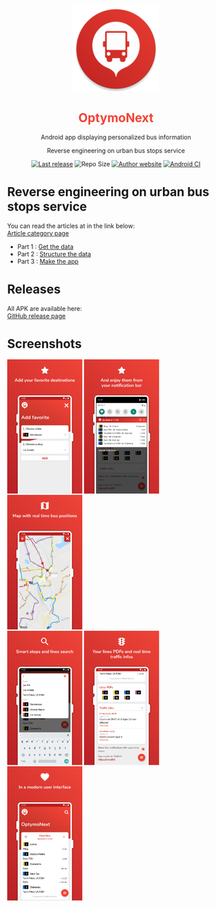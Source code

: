 <div align="center" color="#F44336">
	<img src="./app/src/main/res/mipmap-xxxhdpi/ic_launcher_round.png" height="200" alt="W" /><br>
	<h1><font color="#F44336">OptymoNext</font></h1>
	<p>Android app displaying personalized bus information</p>
    <p>Reverse engineering on urban bus stops service</p>
    <div>
        <a href="https://github.com/TheRolfFR/optymoNextAndroid/releases"><img src="https://img.shields.io/github/release/therolffr/optymoNextAndroid.svg" alt="Last release" /></a>
        <img src="https://img.shields.io/github/languages/code-size/TheRolfFR/optymoNextAndroid.svg" alt="Repo Size" />
        <a href="https://bit.ly/therolf-webite"><img src="https://img.shields.io/badge/Author-TheRolf-31a589.svg" alt="Author website" /></a>
        <a href="https://github.com/TheRolfFR/optymoNextAndroid/actions/workflows/android.yml"><img src="https://github.com/TheRolfFR/optymoNextAndroid/actions/workflows/android.yml/badge.svg" alt="Android CI" /></a>
    </div>
</div>

# Reverse engineering on urban bus stops service

You can read the articles at in the link below:<br>
[Article category page](https://therolf.fr/anchor/index.php/category/optymo-reverse-engineering)

- Part 1 : [Get the data](https://therolf.fr/anchor/index.php/posts/optymo-reverse-engineering-part-1)
- Part 2 : [Structure the data](https://therolf.fr/anchor/index.php/posts/optymo-reverse-engineering-part-2)
- Part 3 : [Make the app](https://therolf.fr/anchor/index.php/posts/optymo-reverse-engineering-part-3)

# Releases

All APK are available here:<br>
[GitHub release page](https://github.com/TheRolfFR/optymoNextAndroid/releases)

# Screenshots

<a href="./presentation/add_favorite.png"><img src="./presentation/add_favorite.png" width="174"></a>
<a href="./presentation/favorites_notification.png"><img src="./presentation/favorites_notification.png" width="174"></a>
<a href="./presentation/map.png"><img src="./presentation/map.png" width="174"></a><br>
<a href="./presentation/smart_search.png"><img src="./presentation/smart_search.png" width="174"></a>
<a href="./presentation/traffic_infos.png"><img src="./presentation/traffic_infos.png" width="174"></a>
<a href="./presentation/modern_user_interface.png"><img src="./presentation/modern_user_interface.png" width="174"></a>